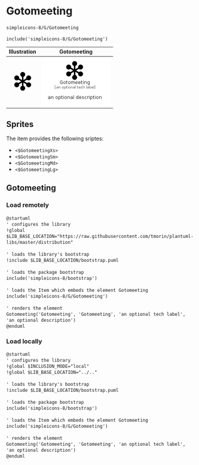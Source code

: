 # Gotomeeting


```text
simpleicons-8/G/Gotomeeting
```

```text
include('simpleicons-8/G/Gotomeeting')
```



| Illustration | Gotomeeting |
| :---: | :---: |
| ![illustration for Illustration](../../simpleicons-8/G/Gotomeeting.png) | ![illustration for Gotomeeting](../../simpleicons-8/G/Gotomeeting.Local.png) |



## Sprites
The item provides the following sriptes:

- `<$GotomeetingXs>`
- `<$GotomeetingSm>`
- `<$GotomeetingMd>`
- `<$GotomeetingLg>`





## Gotomeeting

### Load remotely
```plantuml
@startuml
' configures the library
!global $LIB_BASE_LOCATION="https://raw.githubusercontent.com/tmorin/plantuml-libs/master/distribution"

' loads the library's bootstrap
!include $LIB_BASE_LOCATION/bootstrap.puml

' loads the package bootstrap
include('simpleicons-8/bootstrap')

' loads the Item which embeds the element Gotomeeting
include('simpleicons-8/G/Gotomeeting')

' renders the element
Gotomeeting('Gotomeeting', 'Gotomeeting', 'an optional tech label', 'an optional description')
@enduml
```

### Load locally
```plantuml
@startuml
' configures the library
!global $INCLUSION_MODE="local"
!global $LIB_BASE_LOCATION="../.."

' loads the library's bootstrap
!include $LIB_BASE_LOCATION/bootstrap.puml

' loads the package bootstrap
include('simpleicons-8/bootstrap')

' loads the Item which embeds the element Gotomeeting
include('simpleicons-8/G/Gotomeeting')

' renders the element
Gotomeeting('Gotomeeting', 'Gotomeeting', 'an optional tech label', 'an optional description')
@enduml
```

